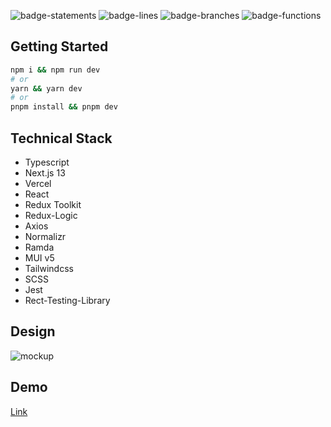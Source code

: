 ![badge-statements](https://github.com/honia19/next-redux-ts-logic-mui/assets/19596245/0ff0ac21-1585-431e-adf1-44b59ce1b462)
![badge-lines](https://github.com/honia19/next-redux-ts-logic-mui/assets/19596245/9f547c5a-74f7-4fe2-8752-220b06452fac)
![badge-branches](https://github.com/honia19/next-redux-ts-logic-mui/assets/19596245/b07b1a17-d3ad-4911-a574-85ee97bd14c5)
![badge-functions](https://github.com/honia19/next-redux-ts-logic-mui/assets/19596245/deeec9ec-5cca-4349-a3b2-e7fef19cd8a8)

## Getting Started
```bash
npm i && npm run dev
# or
yarn && yarn dev
# or
pnpm install && pnpm dev
```
## Technical Stack
- Typescript
- Next.js 13
- Vercel
- React
- Redux Toolkit
- Redux-Logic
- Axios
- Normalizr
- Ramda
- MUI v5
- Tailwindcss
- SCSS
- Jest
- Rect-Testing-Library

## Design
![mockup](https://github.com/honia19/next-redux-ts-logic-mui/assets/19596245/b1c53e2f-475f-479d-b292-b28a5bbadc41)

## Demo
[Link](https://next-redux-ts-logic-o0tarnviq-vladyslavhonchenko.vercel.app/ "Link")



